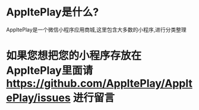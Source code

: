 # AppltePlay是什么?
AppltePlay是一个微信小程序应用商城,这里包含大多数的小程序,进行分类整理

# 如果您想把您的小程序存放在AppltePlay里面请 https://github.com/AppltePlay/AppltePlay/issues 进行留言
